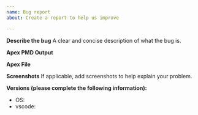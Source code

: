 ```yaml
---
name: Bug report
about: Create a report to help us improve

---
```


**Describe the bug**
A clear and concise description of what the bug is.

**Apex PMD Output**
<!-- Please make sure "Show StdErr" and "Show StdOut" Settings are enabled -->

**Apex File**
<!-- The File you were running the tool on (if applicable)-->

**Screenshots**
If applicable, add screenshots to help explain your problem.

**Versions (please complete the following information):**
 - OS: 
 - vscode:
